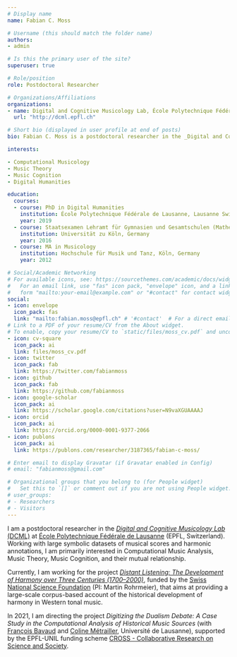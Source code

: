 ```yaml
---
# Display name
name: Fabian C. Moss

# Username (this should match the folder name)
authors:
- admin

# Is this the primary user of the site?
superuser: true

# Role/position
role: Postdoctoral Researcher

# Organizations/Affiliations
organizations:
- name: Digital and Cognitive Musicology Lab, École Polytechnique Fédérale de Lausanne
  url: "http://dcml.epfl.ch"

# Short bio (displayed in user profile at end of posts)
bio: Fabian C. Moss is a postdoctoral researcher in the _Digital and Cognitive Musicology Lab_ (DCML) at École Polytechnique Fédérale de Lausanne (EPFL, Switzerland). He was born in Cologne, Germany, and studied Mathematics and Educational Studies at University of Cologne, and Music Education (Major Piano) and Musicology at Hochschule für Musik und Tanz, Köln. Working with large symbolic datasets of musical scores and harmonic annotations, he is primarily interested in Computational Music Analysis, Music Theory, Music Cognition, and their mutual relationship.

interests:

- Computational Musicology
- Music Theory
- Music Cognition
- Digital Humanities

education:
  courses:
  - course: PhD in Digital Humanities
    institution: École Polytechnique Fédérale de Lausanne, Lausanne Switzerland
    year: 2019
  - course: Staatsexamen Lehramt für Gymnasien und Gesamtschulen (Mathematik, Musik, Erziehungswissenschaft)
    institution: Universität zu Köln, Germany
    year: 2016
  - course: MA in Musicology
    institution: Hochschule für Musik und Tanz, Köln, Germany
    year: 2012

# Social/Academic Networking
# For available icons, see: https://sourcethemes.com/academic/docs/widgets/#icons
#   For an email link, use "fas" icon pack, "envelope" icon, and a link in the
#   form "mailto:your-email@example.com" or "#contact" for contact widget.
social:
- icon: envelope
  icon_pack: fas
  link: "mailto:fabian.moss@epfl.ch" # '#contact'  # For a direct email link, use "mailto:test@example.org".
# Link to a PDF of your resume/CV from the About widget.
# To enable, copy your resume/CV to `static/files/moss_cv.pdf` and uncomment the lines below.  
- icon: cv-square
  icon_pack: ai
  link: files/moss_cv.pdf
- icon: twitter
  icon_pack: fab
  link: https://twitter.com/fabianmoss
- icon: github
  icon_pack: fab
  link: https://github.com/fabianmoss
- icon: google-scholar
  icon_pack: ai
  link: https://scholar.google.com/citations?user=N9vaXGUAAAAJ
- icon: orcid
  icon_pack: ai
  link: https://orcid.org/0000-0001-9377-2066
- icon: publons
  icon_pack: ai
  link: https://publons.com/researcher/3187365/fabian-c-moss/

# Enter email to display Gravatar (if Gravatar enabled in Config)
# email: "fabianmoss@gmail.com"

# Organizational groups that you belong to (for People widget)
#   Set this to `[]` or comment out if you are not using People widget.  
# user_groups:
# - Researchers
# - Visitors
---
```


I am a postdoctoral researcher in the [_Digital and Cognitive Musicology Lab_ (DCML)](https://dcml.epfl.ch) at [École Polytechnique Fédérale de Lausanne](https://epfl.ch) (EPFL, Switzerland). Working with large symbolic datasets of musical scores and harmonic annotations, I am primarily interested in Computational Music Analysis, Music Theory, Music Cognition, and their mutual relationship.

Currently, I am working for the project [*Distant Listening: The Development of Harmony over Three Centuries (1700–2000)*](https://dcml.epfl.ch/projects/distant-listening), funded by the [Swiss National Science Foundation](http://www.snf.ch) (PI: Martin Rohrmeier), that aims at providing a large-scale corpus-based account of the historical development of harmony in Western tonal music.

In 2021, I am directing the project *Digitizing the Dualism Debate: A Case Study in the Computational Analysis of Historical Music Sources* (with [François Bavaud](https://www.unil.ch/sli/francoisbavaud) and [Coline Métrailler](https://www.unil.ch/sli/home/menuinst/collaborateurtrices/metrailler-coline.html), Université de Lausanne), supported by the EPFL-UNIL funding scheme [CROSS - Collaborative Research on Science and Society](https://www.epfl.ch/schools/cdh/research-2/cross-collaborative-research-on-science-and-society/).